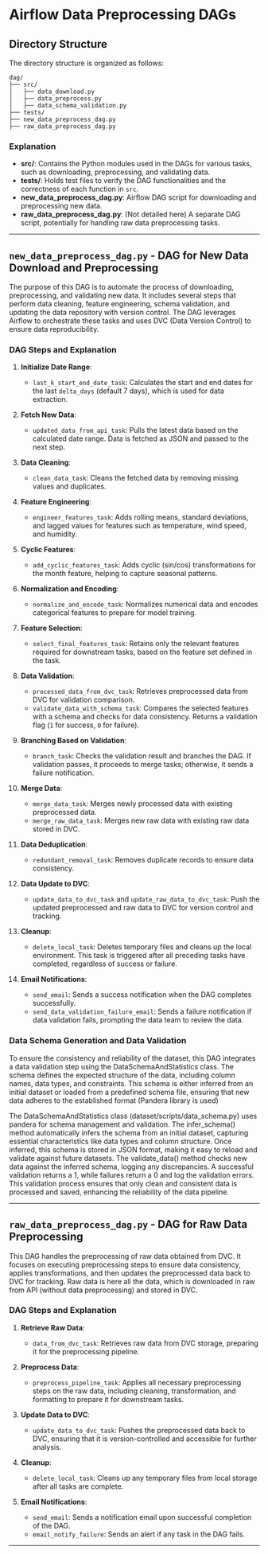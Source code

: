 
# Airflow Data Preprocessing DAGs

## Directory Structure
The directory structure is organized as follows:

```
dag/
├── src/
│   ├── data_download.py
│   ├── data_preprocess.py
│   ├── data_schema_validation.py
├── tests/
├── new_data_preprocess_dag.py
├── raw_data_preprocess_dag.py
```

### Explanation
- **src/**: Contains the Python modules used in the DAGs for various tasks, such as downloading, preprocessing, and validating data.
- **tests/**: Holds test files to verify the DAG functionalities and the correctness of each function in `src`.
- **new_data_preprocess_dag.py**: Airflow DAG script for downloading and preprocessing new data.
- **raw_data_preprocess_dag.py**: (Not detailed here) A separate DAG script, potentially for handling raw data preprocessing tasks.

---

## `new_data_preprocess_dag.py` - DAG for New Data Download and Preprocessing

The purpose of this DAG is to automate the process of downloading, preprocessing, and validating new data. It includes several steps that perform data cleaning, feature engineering, schema validation, and updating the data repository with version control. The DAG leverages Airflow to orchestrate these tasks and uses DVC (Data Version Control) to ensure data reproducibility.

### DAG Steps and Explanation

1. **Initialize Date Range**:
   - `last_k_start_end_date_task`: Calculates the start and end dates for the last `delta_days` (default 7 days), which is used for data extraction.

2. **Fetch New Data**:
   - `updated_data_from_api_task`: Pulls the latest data based on the calculated date range. Data is fetched as JSON and passed to the next step.

3. **Data Cleaning**:
   - `clean_data_task`: Cleans the fetched data by removing missing values and duplicates.

4. **Feature Engineering**:
   - `engineer_features_task`: Adds rolling means, standard deviations, and lagged values for features such as temperature, wind speed, and humidity.

5. **Cyclic Features**:
   - `add_cyclic_features_task`: Adds cyclic (sin/cos) transformations for the month feature, helping to capture seasonal patterns.

6. **Normalization and Encoding**:
   - `normalize_and_encode_task`: Normalizes numerical data and encodes categorical features to prepare for model training.

7. **Feature Selection**:
   - `select_final_features_task`: Retains only the relevant features required for downstream tasks, based on the feature set defined in the task.

8. **Data Validation**:
   - `processed_data_from_dvc_task`: Retrieves preprocessed data from DVC for validation comparison.
   - `validate_data_with_schema_task`: Compares the selected features with a schema and checks for data consistency. Returns a validation flag (`1` for success, `0` for failure).

9. **Branching Based on Validation**:
   - `branch_task`: Checks the validation result and branches the DAG. If validation passes, it proceeds to merge tasks; otherwise, it sends a failure notification.

10. **Merge Data**:
    - `merge_data_task`: Merges newly processed data with existing preprocessed data.
    - `merge_raw_data_task`: Merges new raw data with existing raw data stored in DVC.

11. **Data Deduplication**:
    - `redundant_removal_task`: Removes duplicate records to ensure data consistency.

12. **Data Update to DVC**:
    - `update_data_to_dvc_task` and `update_raw_data_to_dvc_task`: Push the updated preprocessed and raw data to DVC for version control and tracking.

13. **Cleanup**:
    - `delete_local_task`: Deletes temporary files and cleans up the local environment. This task is triggered after all preceding tasks have completed, regardless of success or failure.

14. **Email Notifications**:
    - `send_email`: Sends a success notification when the DAG completes successfully.
    - `send_data_validation_failure_email`: Sends a failure notification if data validation fails, prompting the data team to review the data.


### Data Schema Generation and Data Validation
To ensure the consistency and reliability of the dataset, this DAG integrates a data validation step using the DataSchemaAndStatistics class. The schema defines the expected structure of the data, including column names, data types, and constraints. This schema is either inferred from an initial dataset or loaded from a predefined schema file, ensuring that new data adheres to the established format (Pandera library is used)

The DataSchemaAndStatistics class (dataset/scripts/data_schema.py) uses pandera for schema management and validation. The infer_schema() method automatically infers the schema from an initial dataset, capturing essential characteristics like data types and column structure. Once inferred, this schema is stored in JSON format, making it easy to reload and validate against future datasets. The validate_data() method checks new data against the inferred schema, logging any discrepancies. A successful validation returns a 1, while failures return a 0 and log the validation errors. This validation process ensures that only clean and consistent data is processed and saved, enhancing the reliability of the data pipeline.

---

## `raw_data_preprocess_dag.py` - DAG for Raw Data Preprocessing

This DAG handles the preprocessing of raw data obtained from DVC. It focuses on executing preprocessing steps to ensure data consistency, applies transformations, and then updates the preprocessed data back to DVC for tracking. Raw data is here all the data, which is downloaded in raw from API (without data preprocessing) and stored in DVC.

### DAG Steps and Explanation

1. **Retrieve Raw Data**:
   - `data_from_dvc_task`: Retrieves raw data from DVC storage, preparing it for the preprocessing pipeline.

2. **Preprocess Data**:
   - `preprocess_pipeline_task`: Applies all necessary preprocessing steps on the raw data, including cleaning, transformation, and formatting to prepare it for downstream tasks.

3. **Update Data to DVC**:
   - `update_data_to_dvc_task`: Pushes the preprocessed data back to DVC, ensuring that it is version-controlled and accessible for further analysis.

4. **Cleanup**:
   - `delete_local_task`: Cleans up any temporary files from local storage after all tasks are complete.

5. **Email Notifications**:
   - `send_email`: Sends a notification email upon successful completion of the DAG.
   - `email_notify_failure`: Sends an alert if any task in the DAG fails.

---

